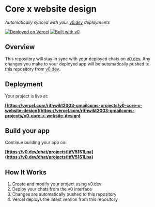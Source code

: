 # Core x website design

*Automatically synced with your [v0.dev](https://v0.dev) deployments*

[![Deployed on Vercel](https://img.shields.io/badge/Deployed%20on-Vercel-black?style=for-the-badge&logo=vercel)](https://vercel.com/rithwikt2003-gmailcoms-projects/v0-core-x-website-design)
[![Built with v0](https://img.shields.io/badge/Built%20with-v0.dev-black?style=for-the-badge)](https://v0.dev/chat/projects/ItfV51S1Lpa)

## Overview

This repository will stay in sync with your deployed chats on [v0.dev](https://v0.dev).
Any changes you make to your deployed app will be automatically pushed to this repository from [v0.dev](https://v0.dev).

## Deployment

Your project is live at:

**[https://vercel.com/rithwikt2003-gmailcoms-projects/v0-core-x-website-design](https://vercel.com/rithwikt2003-gmailcoms-projects/v0-core-x-website-design)**

## Build your app

Continue building your app on:

**[https://v0.dev/chat/projects/ItfV51S1Lpa](https://v0.dev/chat/projects/ItfV51S1Lpa)**

## How It Works

1. Create and modify your project using [v0.dev](https://v0.dev)
2. Deploy your chats from the v0 interface
3. Changes are automatically pushed to this repository
4. Vercel deploys the latest version from this repository